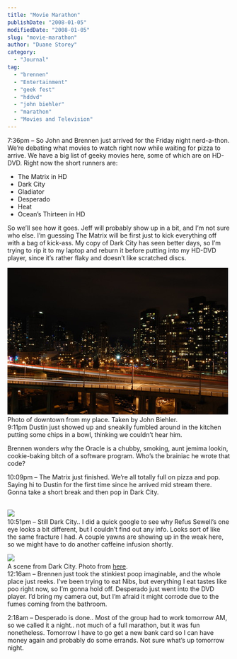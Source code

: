 ```yaml
---
title: "Movie Marathon"
publishDate: "2008-01-05"
modifiedDate: "2008-01-05"
slug: "movie-marathon"
author: "Duane Storey"
category:
  - "Journal"
tag:
  - "brennen"
  - "Entertainment"
  - "geek fest"
  - "hddvd"
  - "john biehler"
  - "marathon"
  - "Movies and Television"
---
```


7:36pm – So John and Brennen just arrived for the Friday night nerd-a-thon. We’re debating what movies to watch right now while waiting for pizza to arrive. We have a big list of geeky movies here, some of which are on HD-DVD. Right now the short runners are:

- The Matrix in HD
- Dark City
- Gladiator
- Desperado
- Heat
- Ocean’s Thirteen in HD

So we’ll see how it goes. Jeff will probably show up in a bit, and I’m not sure who else. I’m guessing The Matrix will be first just to kick everything off with a bag of kick-ass. My copy of Dark City has seen better days, so I’m trying to rip it to my laptop and reburn it before putting into my HD-DVD player, since it’s rather flaky and doesn’t like scratched discs.

  
[![](_images/movie-marathon-1.jpg)](http://flickr.com/photos/retrocactus/2167982184/in/photostream/)  
Photo of downtown from my place. Taken by John Biehler.  
9:11pm Dustin just showed up and sneakily fumbled around in the kitchen putting some chips in a bowl, thinking we couldn’t hear him.

Brennen wonders why the Oracle is a chubby, smoking, aunt jemima lookin, cookie-baking bitch of a software program. Who’s the brainiac he wrote that code?

10:09pm – The Matrix just finished. We’re all totally full on pizza and pop. Saying hi to Dustin for the first time since he arrived mid stream there. Gonna take a short break and then pop in Dark City.

  
[  
![](http://farm3.static.flickr.com/2244/2168251762_77e68369e9.jpg?v=0")  ](http://flickr.com/photos/duanestorey/2168251762/)  
10:51pm – Still Dark City.. I did a quick google to see why Refus Sewell’s one eye looks a bit different, but I couldn’t find out any info. Looks sort of like the same fracture I had. A couple yawns are showing up in the weak here, so we might have to do another caffeine infusion shortly.

  
![](http://www.paulkienitz.net/comix/darkcity.jpg)  
A scene from Dark City. Photo from [here](http://www.paulkienitz.net/comix/darkcity.jpg).  
12:16am – Brennen just took the stinkiest poop imaginable, and the whole place just reeks. I’ve been trying to eat Nibs, but everything I eat tastes like poo right now, so I’m gonna hold off. Desperado just went into the DVD player. I’d bring my camera out, but I’m afraid it might corrode due to the fumes coming from the bathroom.

2:18am – Desperado is done.. Most of the group had to work tomorrow AM, so we called it a night.. not much of a full marathon, but it was fun nonetheless. Tomorrow I have to go get a new bank card so I can have money again and probably do some errands. Not sure what’s up tomorrow night.